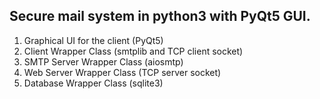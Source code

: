 ## Secure mail system in python3 with PyQt5 GUI.

1.	Graphical UI for the client (PyQt5)
2.	Client Wrapper Class (smtplib and TCP client socket)
3.	SMTP Server Wrapper Class (aiosmtp)
4.	Web Server Wrapper Class (TCP server socket)
5.  Database Wrapper Class (sqlite3)


